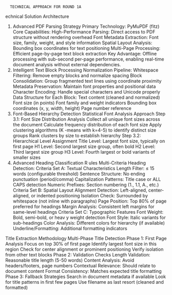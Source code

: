       TECHNICAL APPROACH FOR ROUND 1A
echnical Solution Architecture
1. Advanced PDF Parsing Strategy
Primary Technology: PyMuPDF (fitz)
Core Capabilities:
High-Performance Parsing: Direct access to PDF structure without rendering overhead
Font Metadata Extraction: Font size, family, weight, and style information
Spatial Layout Analysis: Bounding box coordinates for text positioning
Multi-Page Processing: Efficient page-by-page text block extraction
Key Advantage: Offline processing with sub-second per-page performance, enabling real-time
document analysis without external dependencies.
2. Intelligent Text Block Processing
Normalization Pipeline:
Whitespace Filtering: Remove empty blocks and normalize spacing
Block Consolidation: Group fragmented text lines using coordinate proximity
Metadata Preservation: Maintain font properties and positional data
Character Encoding: Handle special characters and Unicode properly
Data Structure for Each Block:
Text content (cleaned and normalized)
Font size (in points)
Font family and weight indicators
Bounding box coordinates (x, y, width, height)
Page number reference
3. Font-Based Hierarchy Detection
Statistical Font Analysis Approach
Step 3.1: Font Size Distribution Analysis
Collect all unique font sizes across the document
Calculate frequency distribution of each font size
Apply clustering algorithms (K -means with k=4-5) to identify distinct size groups
Rank clusters by size to establish hierarchy
Step 3.2: Hierarchical Level Assignment
Title Level: Largest font size, typically on first page
H1 Level: Second largest size group, often bold
H2 Level: Third largest size group
H3 Level: Fourth largest or bold variants of smaller sizes
4. Advanced Heading Classification R
ules
Multi-Criteria Heading Detection:
Criteria Set A: Textual Characteristics
Length Filter: ≤ 15 words (configurable threshold)
Sentence Structure: No ending punctuation (period/comma)
Capitalization Patterns: Title case or ALL CAPS detection
Numeric Prefixes: Section numbering (1., 1.1, A., etc.)
Criteria Set B: Spatial Layout
Alignment Detection: Left-aligned, center-aligned, or indented positioning
Isolation Check: Surrounded by whitespace (not inline with paragraphs)
Page Position: Top 80% of page preferred for headings
Margin Analysis: Consistent left margins for same-level headings
Criteria Set C: Typographic Features
Font Weight: Bold, semi-bold, or heav
y weight detection
Font Style: Italic variants for sub-headings
Color Analysis: Different colors for hierarchy (if available)
Underline/Formatting: Additional formatting indicators

 Title Extraction Methodology
Multi-Phase Title Detection
Phase 1: First Page Analysis
Focus on top 30% of first page
Identify largest font size in this region
Check for center alignment or prominent positioning
Verify isolation from other text blocks
Phase 2: Validation Checks
Length Validation: Reasonable title length (5-50 words)
Content Analysis: Avoid headers/footers, page numbers
Contextual Relevance: Should relate to document content
Format Consistency: Matches expected title formatting
Phase 3: Fallback Strategies
Search in document metadata if available
Look for title patterns in first few pages
Use filename as last resort (cleaned and formatted)
